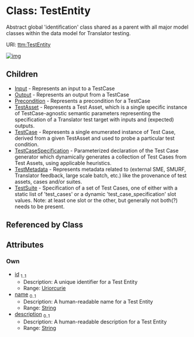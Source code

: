 
# Class: TestEntity


Abstract global 'identification' class shared as a parent with all major model classes within the data model for Translator testing.

URI: [ttm:TestEntity](https://w3id.org/TranslatorSRI/TranslatorTestingModel/TestEntity)


[![img](https://yuml.me/diagram/nofunky;dir:TB/class/[TestSuite],[TestMetadata],[TestEntity&#124;id:uriorcurie;name:string%20%3F;description:string%20%3F]^-[TestSuite],[TestEntity]^-[TestMetadata],[TestEntity]^-[TestCaseSpecification],[TestEntity]^-[TestCase],[TestEntity]^-[TestAsset],[TestEntity]^-[Precondition],[TestEntity]^-[Output],[TestEntity]^-[Input],[TestCaseSpecification],[TestCase],[TestAsset],[Precondition],[Output],[Input])](https://yuml.me/diagram/nofunky;dir:TB/class/[TestSuite],[TestMetadata],[TestEntity&#124;id:uriorcurie;name:string%20%3F;description:string%20%3F]^-[TestSuite],[TestEntity]^-[TestMetadata],[TestEntity]^-[TestCaseSpecification],[TestEntity]^-[TestCase],[TestEntity]^-[TestAsset],[TestEntity]^-[Precondition],[TestEntity]^-[Output],[TestEntity]^-[Input],[TestCaseSpecification],[TestCase],[TestAsset],[Precondition],[Output],[Input])

## Children

 * [Input](Input.md) - Represents an input to a TestCase
 * [Output](Output.md) - Represents an output from a TestCase
 * [Precondition](Precondition.md) - Represents a precondition for a TestCase
 * [TestAsset](TestAsset.md) - Represents a Test Asset, which is a single specific instance of TestCase-agnostic semantic parameters representing the specification of a Translator test target with inputs and (expected) outputs.
 * [TestCase](TestCase.md) - Represents a single enumerated instance of Test Case, derived from a  given TestAsset and used to probe a particular test condition.
 * [TestCaseSpecification](TestCaseSpecification.md) - Parameterized declaration of the Test Case generator which dynamically generates a collection of Test Cases from Test Assets, using applicable heuristics.
 * [TestMetadata](TestMetadata.md) - Represents metadata related to (external SME, SMURF, Translator feedback,  large scale batch, etc.) like the provenance of test assets, cases and/or suites.
 * [TestSuite](TestSuite.md) - Specification of a set of Test Cases, one of either with a static list of 'test_cases' or a dynamic 'test_case_specification' slot values. Note: at least one slot or the other, but generally not both(?) needs to be present.

## Referenced by Class


## Attributes


### Own

 * [id](id.md)  <sub>1..1</sub>
     * Description: A unique identifier for a Test Entity
     * Range: [Uriorcurie](types/Uriorcurie.md)
 * [name](name.md)  <sub>0..1</sub>
     * Description: A human-readable name for a Test Entity
     * Range: [String](types/String.md)
 * [description](description.md)  <sub>0..1</sub>
     * Description: A human-readable description for a Test Entity
     * Range: [String](types/String.md)
